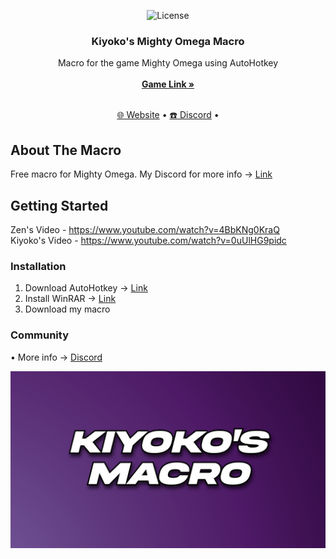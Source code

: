   <p align="center">
    <img alt="License" src="https://camo.githubusercontent.com/1fa5dd0488f9004c806e1e402a68aaa3a998554fc47f33f4dd6892cc8b39d6ff/68747470733a2f2f696d672e736869656c64732e696f2f6769746875622f6c6963656e73652f61746c61732d6f732f61746c61733f7374796c653d666f722d7468652d6261646765266c6f676f3d67697468756226636f6c6f723d314139314646"/>
  </p>

<div id="top"></div>

<h3 align="center">Kiyoko's Mighty Omega Macro</h3>

  <p align="center">
    Macro for the game Mighty Omega using AutoHotkey
    <br />
    <br />
    <a href="https://www.roblox.com/games/4878988249"><strong>Game Link »</strong></a>
    <br />
    <br />
    <p align="center">
  <a href="https://kiyokosmacros.netlify.app" target="_blank">🌐 Website</a>
  •
  <a href="https://discord.gg/8xPc9x4Gus" target="_blank">☎️ Discord</a>
  •
</p>
  </p>
</div>








## About The Macro
Free macro for Mighty Omega. My Discord for more info → [Link](https://discord.gg/RCc6ntue5j)





<!-- GETTING STARTED -->
## Getting Started

Zen's Video - https://www.youtube.com/watch?v=4BbKNg0KraQ
<br />
Kiyoko's Video - https://www.youtube.com/watch?v=0uUlHG9pidc



### Installation

1. Download AutoHotkey → [Link](https://www.autohotkey.com/)
2. Install WinRAR → [Link](https://www.win-rar.com/start.html?&L=0)
3. Download my macro

### Community
   • More info → [Discord](https://discord.gg/RCc6ntue5j)

![Macro](https://raw.githubusercontent.com/fr0st-iwnl/assets/main/thumbnails/kiyokothumbnail.png)

